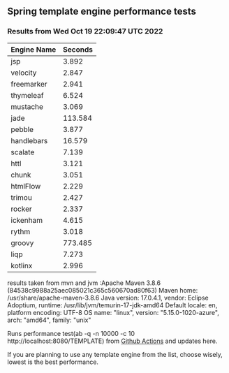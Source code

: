 ## Spring template engine performance tests

### Results from Wed Oct 19 22:09:47 UTC 2022
|Engine Name | Seconds|
|------------|--------|
|jsp | 3.892|
|velocity | 2.847|
|freemarker | 2.941|
|thymeleaf | 6.524|
|mustache | 3.069|
|jade | 113.584|
|pebble | 3.877|
|handlebars | 16.579|
|scalate | 7.139|
|httl | 3.121|
|chunk | 3.051|
|htmlFlow | 2.229|
|trimou | 2.427|
|rocker | 2.337|
|ickenham | 4.615|
|rythm | 3.018|
|groovy | 773.485|
|liqp | 7.273|
|kotlinx | 2.996|

results taken from mvn and jvm :Apache Maven 3.8.6 (84538c9988a25aec085021c365c560670ad80f63)
Maven home: /usr/share/apache-maven-3.8.6
Java version: 17.0.4.1, vendor: Eclipse Adoptium, runtime: /usr/lib/jvm/temurin-17-jdk-amd64
Default locale: en, platform encoding: UTF-8
OS name: "linux", version: "5.15.0-1020-azure", arch: "amd64", family: "unix"

Runs performance test(ab -q -n 10000 -c 10 http://localhost:8080/TEMPLATE) from [Github Actions](https://github.com/ozkanpakdil/spring-comparing-template-engines/actions) and updates here.

If you are planning to use any template engine from the list, choose wisely, lowest is the best performance. 

<div id="disqus_thread"></div>
<script type="text/javascript">
    /* * * CONFIGURATION VARIABLES * * */
    var disqus_shortname = 'ozkanpakdil';
    
    /* * * DON'T EDIT BELOW THIS LINE * * */
    (function() {
        var dsq = document.createElement('script'); dsq.type = 'text/javascript'; dsq.async = true;
        dsq.src = '//' + disqus_shortname + '.disqus.com/embed.js';
        (document.getElementsByTagName('head')[0] || document.getElementsByTagName('body')[0]).appendChild(dsq);
    })();
</script>

